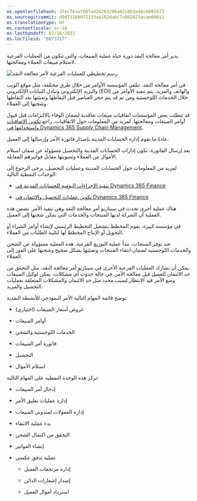 ```yaml
---
ms.openlocfilehash: 3fecf6aafb0fad24203206a82c0b3a44c6802473
ms.sourcegitcommit: d9d731bb071133aa102da6c7c602825acae008a2
ms.translationtype: HT
ms.contentlocale: ar-SA
ms.lasthandoff: 02/16/2021
ms.locfileid: "6073717"
---
```

يدير أمر معالجة النقد دورة حياة عملية المبيعات، والتي تتكون من العمليات الفرعية لاستلام مبيعات العملاء ومعالجتها.

![رسم تخطيطي للعمليات الفرعية لأمر معالجة النقد.](../media/order-to-cash.png)
 
في أمر معالجة النقد، تتلقى المؤسسة الأوامر من خلال طرق مختلفة، مثل موقع الويب والبريد الإلكتروني وتبادل البيانات الإلكتروني (EDI) والهاتف والمزيد. يتم تنفيذ الأوامر من خلال الخدمات اللوجستية ومن ثم قد يتم حجز العناصر قبل التقاطها وتعبئتها بعد التقاطها وشحنها إلى العملاء.

قد تتطلب بعض المؤسسات اتفاقيات مبيعات تعاقدية لضمان الوفاء بالالتزامات قبل قبول أوامر المبيعات ومعالجتها. لمزيد من المعلومات حول الاتفاقيات، راجع [تكوين الاتفاقيات واستخدامها في Dynamics 365 Supply Chain Management](https://docs.microsoft.com/learn/modules/configure-use-agreements-dyn365-supply-chain-mgmt/?azure-portal=true).

عادةً ما تقوم إدارة الحسابات المدينة بإصدار فاتورة الأمر وإرسالها إلى العميل.

بعد إرسال الفاتورة، تكون إدارات الحسابات المدينة والتحصيل مسؤولة عن ضمان استلام الأموال من العملاء وتسويتها مقابل فواتيرهم المقابلة.

لمزيد من المعلومات حول الحسابات المدينة وعمليات التحصيل، يرجى الرجوع إلى الوحدات النمطية التالية:

-   [تنفيذ الإجراءات اليومية للحسابات المدينة في Dynamics 365 Finance](https://docs.microsoft.com/learn/modules/accounts-receivable-daily-procedures-dyn365-finance/?azure-portal=true)

-   [تكوين عمليات التحصيل والائتمان في Dynamics 365 Finance](https://docs.microsoft.com/learn/modules/configure-credit-collections-dyn365-finance/?azure-portal=true)

هناك عملية أخرى تحدث في سيناريو أمر معالجة النقد وهي تنفيذ الأمر. تضمن هذه العملية أن الشركة لديها المنتجات والخدمات التي يمكن شحنها إلى العميل.

في مؤسسة كبيرة، يقوم المخطط بتشغيل التخطيط الرئيسي لإنشاء أوامر الشراء أو التحويل أو الإنتاج المخطط لها لتلبية الطلبات من العملاء.

عند توفر المنتجات، تبدأ عملية التوزيع الفرعية.
هذه العملية مسؤولة عن الشحن والخدمات اللوجستية لضمان انتقاء المنتجات وتعبئتها بشكل صحيح وشحنها على الفور إلى العملاء.

يمكن أن تشارك العمليات الفرعية الأخرى في سيناريو أمر معالجة النقد، مثل التحقق من حد الائتمان للعميل قبل معالجة الأمر. في حالة حدوث أي مشكلات، يمكن لوكيل المبيعات وضع الأمر قيد الانتظار لسبب محدد مثل حد الائتمان والمشكلات المتعلقة بعمليات التحصيل والمزيد.

توضح قائمة المهام التالية الأمر النموذجي للأنشطة النقدية:

-   عروض أسعار المبيعات (اختياري)

-   أوامر المبيعات

-   الخدمات اللوجستية والشحن

-   فاتورة أمر المبيعات

-   التحصيل

-   استلام الأموال

تركز هذه الوحدة النمطية علي المهام التالية:

-   إدخال أمر المبيعات

-   إدارة عمليات تعليق الأمر

-   إدارة العمولات لمندوبي المبيعات

-   بدء عملية الانتقاء

-   التحقق من اكتمال الشحن

-   إنشاء الفواتير

-   عملية تدفق عكسي

    -   إدارة مرتجعات العميل

    -   إصدار إشعارات الدائن

    -   استرداد أموال العميل
